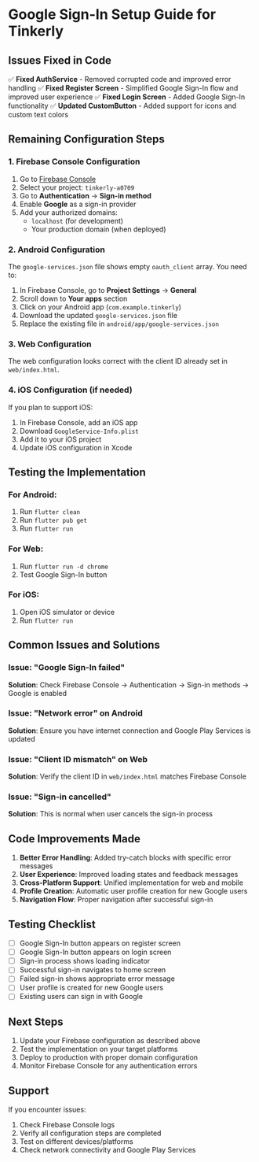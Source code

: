 # Google Sign-In Setup Guide for Tinkerly

## Issues Fixed in Code

✅ **Fixed AuthService** - Removed corrupted code and improved error handling
✅ **Fixed Register Screen** - Simplified Google Sign-In flow and improved user experience
✅ **Fixed Login Screen** - Added Google Sign-In functionality
✅ **Updated CustomButton** - Added support for icons and custom text colors

## Remaining Configuration Steps

### 1. Firebase Console Configuration

1. Go to [Firebase Console](https://console.firebase.google.com/)
2. Select your project: `tinkerly-a0709`
3. Go to **Authentication** → **Sign-in method**
4. Enable **Google** as a sign-in provider
5. Add your authorized domains:
   - `localhost` (for development)
   - Your production domain (when deployed)

### 2. Android Configuration

The `google-services.json` file shows empty `oauth_client` array. You need to:

1. In Firebase Console, go to **Project Settings** → **General**
2. Scroll down to **Your apps** section
3. Click on your Android app (`com.example.tinkerly`)
4. Download the updated `google-services.json` file
5. Replace the existing file in `android/app/google-services.json`

### 3. Web Configuration

The web configuration looks correct with the client ID already set in `web/index.html`.

### 4. iOS Configuration (if needed)

If you plan to support iOS:

1. In Firebase Console, add an iOS app
2. Download `GoogleService-Info.plist`
3. Add it to your iOS project
4. Update iOS configuration in Xcode

## Testing the Implementation

### For Android:
1. Run `flutter clean`
2. Run `flutter pub get`
3. Run `flutter run`

### For Web:
1. Run `flutter run -d chrome`
2. Test Google Sign-In button

### For iOS:
1. Open iOS simulator or device
2. Run `flutter run`

## Common Issues and Solutions

### Issue: "Google Sign-In failed"
**Solution**: Check Firebase Console → Authentication → Sign-in methods → Google is enabled

### Issue: "Network error" on Android
**Solution**: Ensure you have internet connection and Google Play Services is updated

### Issue: "Client ID mismatch" on Web
**Solution**: Verify the client ID in `web/index.html` matches Firebase Console

### Issue: "Sign-in cancelled"
**Solution**: This is normal when user cancels the sign-in process

## Code Improvements Made

1. **Better Error Handling**: Added try-catch blocks with specific error messages
2. **User Experience**: Improved loading states and feedback messages
3. **Cross-Platform Support**: Unified implementation for web and mobile
4. **Profile Creation**: Automatic user profile creation for new Google users
5. **Navigation Flow**: Proper navigation after successful sign-in

## Testing Checklist

- [ ] Google Sign-In button appears on register screen
- [ ] Google Sign-In button appears on login screen
- [ ] Sign-in process shows loading indicator
- [ ] Successful sign-in navigates to home screen
- [ ] Failed sign-in shows appropriate error message
- [ ] User profile is created for new Google users
- [ ] Existing users can sign in with Google

## Next Steps

1. Update your Firebase configuration as described above
2. Test the implementation on your target platforms
3. Deploy to production with proper domain configuration
4. Monitor Firebase Console for any authentication errors

## Support

If you encounter issues:
1. Check Firebase Console logs
2. Verify all configuration steps are completed
3. Test on different devices/platforms
4. Check network connectivity and Google Play Services 